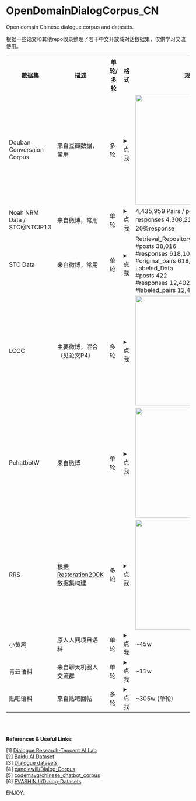 # OpenDomainDialogCorpus_CN
Open domain Chinese dialogue corpus and datasets.

根据一些论文和其他repo收录整理了若干中文开放域对话数据集，仅供学习交流使用。<br>

<table class="docutils">
<tbody>
  <th width="80"> 数据集 </th><th width="80"> 描述 </th><th width="80"> 单轮/多轮 </th><th width="250"> 格式 </th><th width="250"> 规模 </th><th width="60"> 年份 </th><th width="120"> 提出论文 </th><th width="80"> 相关地址 </th>
  
  <tr><td> Douban Conversaion Corpus </td><td> 来自豆瓣数据，常用 </td><td> 多轮 </td><td><details><summary> 点我 </summary> test集合包含1000组数据，每组数据由10个labeled context-response pair构成，10个数据标签可能均为0，可能具有多个（2-3）标签为1的数据。所有文本为已分词格式。 </details></td><td> <img src=https://github.com/Aman-4-Real/OpenDomainDialogCorpus_CN/blob/main/pics/douban.png width="300px" /> </td><td> 2017 </td><td><details><summary> 点我 </summary> Sequential Matching Network: A New Architecture for Multi-turn Response Selection in Retrieval-Based Chatbots. Yu Wu, Wei Wu, Chen Xing, Ming Zhou, Zhoujun Li. ACL 2017. </details></td><td> <a href="https://github.com/MarkWuNLP/MultiTurnResponseSelection" target="_blank">Here</a> </td></tr>
  
  <tr><td> Noah NRM Data / STC@NTCIR13 </td><td> 来自微博，常用 </td><td> 单轮 </td><td><details><summary> 点我 </summary> 相关下载链接已失效。找到的 NTCIR13 数据集中，训练集v1.0为excel表格，包含11535个query-response pair（768个unique query），分别带有差(-1)中(0)好(1)的来自三个judge的标签，需要自行对齐标签预处理。</details></td><td> 4,435,959 Pairs / post 219,905 / responses 4,308,211 / 平均每个post，20条response </td><td> 2015 </td><td><details><summary> 点我 </summary> Neural Responding Machine for Short-Text Conversation. Lifeng Shang, Zhengdong Lu, and Hang Li. ACL 2015. </details></td><td> <a href="https://gist.github.com/AndrewShang/8a14e78f5eb03a0fb91248540041cc7d#file-gistfile1-txt" target="_blank">Here</a>，更推荐<a href="https://github.com/codemayq/chinese_chatbot_corpus" target="_blank">后者</a> </td></tr>
  
  <tr><td> STC Data </td><td> 来自微博，常用 </td><td> 单轮 </td><td><details><summary> 点我 </summary> post 和 response 的 id 相对应，1个post30个response，需要自行预处理得到对应文本。带有1，2的标注，分别表示恰当和一般。 </details></td><td> 
Retrieval_Repository<br>
    #posts              38,016<br>
    #responses          618,104<br>
    #original_pairs     618,104<br>
Labeled_Data<br>
    #posts              422<br>
    #responses          12,402<br>
    #labeled_pairs      12,402<br>
 </td><td> 2013 </td><td><details><summary> 点我 </summary> A Dataset for Research on Short-Text Conversation. Hao Wang, Zhengdong Lu, Hang Li, Enhong Chen. EMNLP 2013. </details></td><td> <a href="http://data.noahlab.com.hk/conversation/" target="_blank">Here</a> </td></tr>

  <tr><td> LCCC </td><td> 主要微博，混合（见论文P4） </td><td> 多轮 </td><td><details><summary> 点我 </summary> json文件可以直接读取，需要自己构造正负例，单个session轮数较少 </details></td><td> <img src=https://github.com/Aman-4-Real/OpenDomainDialogCorpus_CN/blob/main/pics/lccc.png width="300px" /> </td><td> 2020 </td><td><details><summary> 点我 </summary> A large-scale chinese short-text conversation dataset. Wang Y, Ke P, Zheng Y, et al. NLPCC 2020. </details></td><td> <a href="https://github.com/thu-coai/CDial-GPT#Dataset-zh" target="_blank">Here</a> </td></tr>
  
  <tr><td> PchatbotW </td><td> 来自微博 </td><td> 单轮 </td><td><details><summary> 点我 </summary> 50G的 PchatbotW.release_ver 文本文件，直接读取，包含 5,319,596 个 posts 和 139,448,339 个 responses，需要自己构造检索子数据集。 </details></td><td> <img src=https://github.com/Aman-4-Real/OpenDomainDialogCorpus_CN/blob/main/pics/pchatbotw.png width="300px" /> </td><td> 2020 </td><td><details><summary> 点我 </summary> A large-scale chinese short-text conversation dataset. Wang Y, Ke P, Zheng Y, et al. NLPCC 2020. </details></td><td> <a href="https://github.com/thu-coai/CDial-GPT#Dataset-zh" target="_blank">Here</a> </td></tr>
  
  <tr><td> RRS </td><td> 根据 <a href="https://aclanthology.org/D19-1191/">Restoration200K</a> 数据集构建 </td><td> 多轮 </td><td><details><summary> 点我 </summary> 1000个sessions，每个10个candidates包含1个正例9个负例。txt文件直接读取处理即可。 </details></td><td> <img src=https://github.com/Aman-4-Real/OpenDomainDialogCorpus_CN/blob/main/pics/rrs.png width="300px" /> </td><td> 2021 </td><td><details><summary> 点我 </summary> Exploring Dense Retrieval for Dialogue Response Selection[J]. Lan T, Cai D, Wang Y, et al. arXiv preprint arXiv:2110.06612, 2021. </details></td><td> <a href="https://github.com/gmftbyGMFTBY/SimpleReDial-v1" target="_blank">Here</a> </td></tr>
  
  <tr><td> 小黄鸡 </td><td> 原人人网项目语料 </td><td> 单轮 </td><td><details><summary> 点我 </summary> 包含分词和未分词版本，需要预处理 </details></td><td> ~45w </td><td> / </td><td> / </td><td> <a href="https://github.com/aceimnorstuvwxz/dgk_lost_conv/tree/master/results" target="_blank">Here</a> </td></tr>
  
  <tr><td> 青云语料 </td><td> 来自聊天机器人交流群 </td><td> 单轮 </td><td><details><summary> 点我 </summary> csv文件，post和resp用 '|' 分隔，需要预处理 </details></td><td> ~11w </td><td> / </td><td> / </td><td> <a href="https://github.com/codemayq/chinese_chatbot_corpus" target="_blank">Here</a> </td></tr>
  
  <tr><td> 贴吧语料 </td><td> 来自贴吧回帖 </td><td> 多轮 </td><td><details><summary> 点我 </summary> 文本文件，post和resp用 \t 分隔，包含305w个单轮，需要自己恢复成多轮和构造对应数据 </details></td><td> ~305w (单轮) </td><td> / </td><td> / </td><td> <a href="https://github.com/codemayq/chinese_chatbot_corpus" target="_blank">Here</a> </td></tr>
  
</tbody></table>

<br><br>

**References & Useful Links**:

[1] <a href="https://ai.tencent.com/ailab/nlp/dialogue/#datasets">Dialogue Research-Tencent AI Lab</a><br>
[2] <a href="https://ai.baidu.com/broad/introduction">Baidu AI Dataset</a><br>
[3] <a href="https://docs.google.com/spreadsheets/d/1SJ4XV6NIEl_ReF1odYBRXs0q6mTkedoygY3kLMPjcP8/pubhtml">Dialogue datasets</a><br>
[4] <a href="https://github.com/candlewill/Dialog_Corpus">candlewill/Dialog_Corpus</a><br>
[5] <a href="https://github.com/codemayq/chinese_chatbot_corpus">codemayq/chinese_chatbot_corpus</a><br>
[6] <a href="https://github.com/EVASHINJI/Dialog-Datasets">EVASHINJI/Dialog-Datasets</a><br>

ENJOY.





